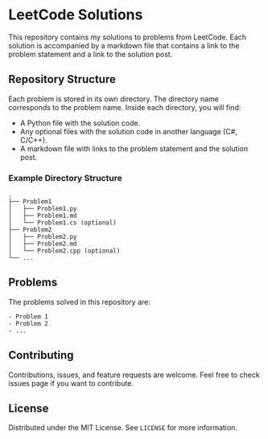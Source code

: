 # LeetCode Solutions

This repository contains my solutions to problems from LeetCode. Each solution is accompanied by a markdown file that contains a link to the problem statement and a link to the solution post.


## Repository Structure

Each problem is stored in its own directory. The directory name corresponds to the problem name. Inside each directory, you will find:

- A Python file with the solution code.
- Any optional files with the solution code in another language (C#, C/C++).
- A markdown file with links to the problem statement and the solution post.

### Example Directory Structure

```
.
├── Problem1
│   ├── Problem1.py
│   ├── Problem1.md
│   └── Problem1.cs (optional)
├── Problem2
│   ├── Problem2.py
│   ├── Problem2.md
│   └── Problem2.cpp (optional)
└── ...
```


## Problems

The problems solved in this repository are:

```
- Problem 1
- Problem 2
- ...
```


## Contributing

Contributions, issues, and feature requests are welcome. Feel free to check issues page if you want to contribute.


## License

Distributed under the MIT License. See `LICENSE` for more information.

